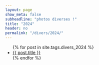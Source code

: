 ```yaml
---
layout: page
show_meta: false
subheadline: "photos diverses !"
title: "2024"
header: no
permalink: "/divers/2024/"
---
```

<ul>
    {% for post in site.tags.divers_2024 %}
    <li><a href="{{ site.url }}{{ site.baseurl }}{{ post.url }}">{{ post.title }}</a></li>
    {% endfor %}
</ul>
